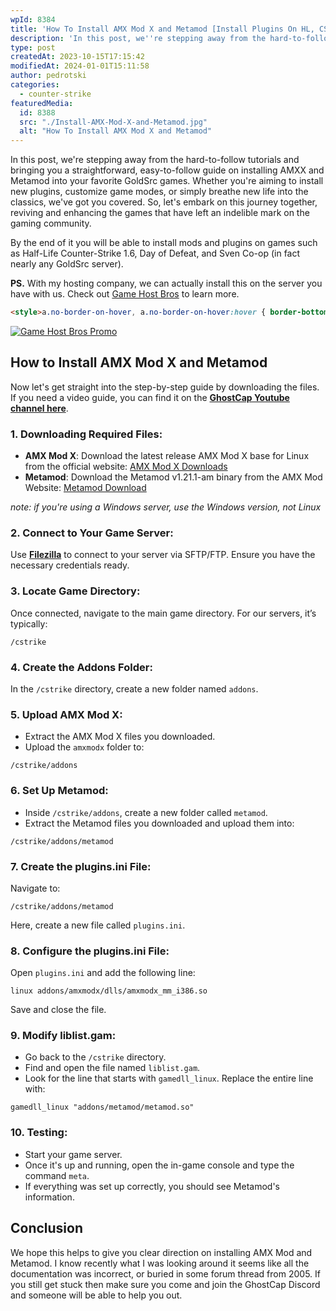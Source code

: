 ```yaml
---
wpId: 8384
title: 'How To Install AMX Mod X and Metamod [Install Plugins On HL, CS1.6, DOD, SVEN]'
description: 'In this post, we''re stepping away from the hard-to-follow tutorials ...'
type: post
createdAt: 2023-10-15T17:15:42
modifiedAt: 2024-01-01T15:11:58
author: pedrotski
categories:
  - counter-strike
featuredMedia:
  id: 8388
  src: "./Install-AMX-Mod-X-and-Metamod.jpg"
  alt: "How To Install AMX Mod X and Metamod"
---
```



In this post, we're stepping away from the hard-to-follow tutorials and bringing you a straightforward, easy-to-follow guide on installing AMXX and Metamod into your favorite GoldSrc games. Whether you're aiming to install new plugins, customize game modes, or simply breathe new life into the classics, we've got you covered. So, let's embark on this journey together, reviving and enhancing the games that have left an indelible mark on the gaming community. 

By the end of it you will be able to install mods and plugins on games such as Half-Life Counter-Strike 1.6, Day of Defeat, and Sven Co-op (in fact nearly any GoldSrc server). 

**PS.** With my hosting company, we can actually install this on the server you have with us. Check out [Game Host Bros](https://www.gamehostbros.com/) to learn more.

```html
<style>a.no-border-on-hover, a.no-border-on-hover:hover { border-bottom: none !important; text-decoration: none !important; } </style>
```
 [![Game Host Bros Promo](@assets/images/posts/how-to-install-amx-mod-x-and-metamod/gamehostbrospromoround.png)](https://www.gamehostbros.com/)

## How to Install AMX Mod X and Metamod

Now let's get straight into the step-by-step guide by downloading the files. If you need a video guide, you can find it on the **[GhostCap Youtube channel here](https://www.youtube.com/c/GhostCapGaming)**.

### 1\. Downloading Required Files:

*   **AMX Mod X**: Download the latest release AMX Mod X base for Linux from the official website: [AMX Mod X Downloads](https://www.amxmodx.org/downloads.php)
*   **Metamod**: Download the Metamod v1.21.1-am binary from the AMX Mod Website: [Metamod Download](https://www.amxmodx.org/downloads.php)

_note: if you're using a Windows server, use the Windows version, not Linux_

### 2\. Connect to Your Game Server:

Use [**Filezilla**](https://filezilla-project.org/download.php?show_all=1) to connect to your server via SFTP/FTP. Ensure you have the necessary credentials ready.

### 3\. Locate Game Directory:

Once connected, navigate to the main game directory. For our servers, it’s typically:

`/cstrike`

### 4\. Create the Addons Folder:

In the `/cstrike` directory, create a new folder named `addons`.

### 5\. Upload AMX Mod X:

*   Extract the AMX Mod X files you downloaded.
*   Upload the `amxmodx` folder to:

`/cstrike/addons`

### 6\. Set Up Metamod:

*   Inside `/cstrike/addons`, create a new folder called `metamod`.
*   Extract the Metamod files you downloaded and upload them into:

`/cstrike/addons/metamod`

### 7\. Create the plugins.ini File:

Navigate to:

`/cstrike/addons/metamod`

Here, create a new file called `plugins.ini`.

### 8\. Configure the plugins.ini File:

Open `plugins.ini` and add the following line:

`linux addons/amxmodx/dlls/amxmodx_mm_i386.so`

Save and close the file.

### 9\. Modify liblist.gam:

*   Go back to the `/cstrike` directory.
*   Find and open the file named `liblist.gam`.
*   Look for the line that starts with `gamedll_linux`. Replace the entire line with:

`gamedll_linux "addons/metamod/metamod.so"`

### 10\. Testing:

*   Start your game server.
*   Once it's up and running, open the in-game console and type the command `meta`.
*   If everything was set up correctly, you should see Metamod's information.

## Conclusion

We hope this helps to give you clear direction on installing AMX Mod and Metamod. I know recently what I was looking around it seems like all the documentation was incorrect, or buried in some forum thread from 2005. If you still get stuck then make sure you come and join the GhostCap Discord and someone will be able to help you out.